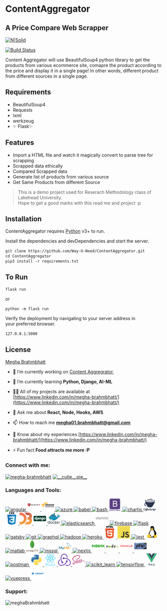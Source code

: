
<h1 class="code-line" data-line-start=0 data-line-end=1 ><a id="ContentAggregator_0"></a>ContentAggregator</h1>
<h2 class="code-line" data-line-start=1 data-line-end=2 ><a id="_A_Price_Compare_Web_Scrapper_1"></a>A Price Compare Web Scrapper</h2>
<p class="has-line-data" data-line-start="3" data-line-end="4"><a href="https://flask.palletsprojects.com/en/2.0.x/"><img src="https://www.fullstackpython.com/img/pages/flask-python-fsp.jpg" alt="N|Solid"></a></p>
<p class="has-line-data" data-line-start="5" data-line-end="6"><a href="https://github.com/Way-U-Need/ContentAggregator"><img src="https://travis-ci.org/joemccann/dillinger.svg?branch=master" alt="Build Status"></a></p>
<p class="has-line-data" data-line-start="7" data-line-end="8">Content Aggregator will use BeautifulSoup4 python library to get the products from various ecommerce site, comapre the product according to the price and display it in a single page! In other words, different product from different sources in a single page.</p>
<h2 class="code-line" data-line-start=8 data-line-end=9 ><a id="Requirements_8"></a>Requirements</h2>
<ul>
<li class="has-line-data" data-line-start="9" data-line-end="10">BeautifulSoup4</li>
<li class="has-line-data" data-line-start="10" data-line-end="11">Requests</li>
<li class="has-line-data" data-line-start="11" data-line-end="12">lxml</li>
<li class="has-line-data" data-line-start="12" data-line-end="13">werkzeug</li>
<li class="has-line-data" data-line-start="13" data-line-end="15">✨ Flask✨</li>
</ul>
<h2 class="code-line" data-line-start=15 data-line-end=16 ><a id="Features_15"></a>Features</h2>
<ul>
<li class="has-line-data" data-line-start="17" data-line-end="18">Import a HTML file and watch it magically convert to parse tree for scrapping</li>
<li class="has-line-data" data-line-start="18" data-line-end="19">Scrapped data ethically</li>
<li class="has-line-data" data-line-start="19" data-line-end="20">Compared Scrapped data</li>
<li class="has-line-data" data-line-start="20" data-line-end="21">Generate list of products from various source</li>
<li class="has-line-data" data-line-start="21" data-line-end="22">Get Same Products from different Source</li>
</ul>
<blockquote>
<p class="has-line-data" data-line-start="25" data-line-end="27">This is a demo project used for Reserach Methodology class of Lakehead University.<br>
Hope to get a good marks with this read me and project :p</p>
</blockquote>

<h2 class="code-line" data-line-start=32 data-line-end=33 ><a id="Installation_32"></a>Installation</h2>
<p class="has-line-data" data-line-start="34" data-line-end="35">ContentAggregator requires <a href="https://www.python.org/downloads/">Python</a> v3+ to run.</p>
<p class="has-line-data" data-line-start="36" data-line-end="37">Install the dependencies and devDependencies and start the server.</p>
<pre><code class="has-line-data" data-line-start="39" data-line-end="43" class="language-sh">git <span class="hljs-built_in">clone</span> https://github.com/Way-U-Need/ContentAggregator.git
<span class="hljs-built_in">cd</span> ContentAggregator
pip3 install -r requirements.txt
</code></pre>
<h2 class="code-line" data-line-start=44 data-line-end=45 ><a id="To_Run_44"></a>To Run</h2>
<pre><code class="has-line-data" data-line-start="46" data-line-end="48" class="language-sh">flask run 
</code></pre>
<p class="has-line-data" data-line-start="48" data-line-end="49">or</p>
<pre><code class="has-line-data" data-line-start="50" data-line-end="52" class="language-sh">python -m flask run
</code></pre>
<p class="has-line-data" data-line-start="53" data-line-end="55">Verify the deployment by navigating to your server address in<br>
your preferred browser.</p>
<pre><code class="has-line-data" data-line-start="57" data-line-end="59" class="language-sh"><span class="hljs-number">127.0</span>.<span class="hljs-number">0.1</span>:<span class="hljs-number">5000</span>
</code></pre>
<h2 class="code-line" data-line-start=60 data-line-end=61 ><a id="License_60"></a>License</h2>
<p class="has-line-data" data-line-start="62" data-line-end="63"><a href="https://www.linkedin.com/in/megha-brahmbhatt/">Megha Brahmbhatt</a></p>

- 🔭 I’m currently working on [Content Aggregrator,](https://github.com/Way-U-Need/ContentAggregator.git)

- 🌱 I’m currently learning **Python, Django, AI-ML**

- 👨‍💻 All of my projects are available at [https://www.linkedin.com/in/megha-brahmbhatt/](https://www.linkedin.com/in/megha-brahmbhatt/)

- 💬 Ask me about **React, Node, Hooks, AWS**

- 📫 How to reach me **megha01.brahmbhatt@gmail.com**

- 📄 Know about my experiences [https://www.linkedin.com/in/megha-brahmbhatt/](https://www.linkedin.com/in/megha-brahmbhatt/)

- ⚡ Fun fact **Food attracts me more :P**

<h3 align="left">Connect with me:</h3>
<p align="left">
<a href="https://linkedin.com/in/megha-brahmbhatt" target="blank"><img align="center" src="https://raw.githubusercontent.com/rahuldkjain/github-profile-readme-generator/master/src/images/icons/Social/linked-in-alt.svg" alt="megha-brahmbhatt" height="30" width="40" /></a>
<a href="https://instagram.com/__cutie._.pie__" target="blank"><img align="center" src="https://raw.githubusercontent.com/rahuldkjain/github-profile-readme-generator/master/src/images/icons/Social/instagram.svg" alt="__cutie._.pie__" height="30" width="40" /></a>
</p>

<h3 align="left">Languages and Tools:</h3>
<p align="left"> <a href="https://angular.io" target="_blank"> <img src="https://angular.io/assets/images/logos/angular/angular.svg" alt="angular" width="40" height="40"/> </a> <a href="https://angular.io" target="_blank"> <img src="https://raw.githubusercontent.com/devicons/devicon/master/icons/angularjs/angularjs-original-wordmark.svg" alt="angularjs" width="40" height="40"/> </a> <a href="https://aws.amazon.com" target="_blank"> <img src="https://raw.githubusercontent.com/devicons/devicon/master/icons/amazonwebservices/amazonwebservices-original-wordmark.svg" alt="aws" width="40" height="40"/> </a> <a href="https://azure.microsoft.com/en-in/" target="_blank"> <img src="https://www.vectorlogo.zone/logos/microsoft_azure/microsoft_azure-icon.svg" alt="azure" width="40" height="40"/> </a> <a href="https://babeljs.io/" target="_blank"> <img src="https://www.vectorlogo.zone/logos/babeljs/babeljs-icon.svg" alt="babel" width="40" height="40"/> </a> <a href="https://www.gnu.org/software/bash/" target="_blank"> <img src="https://www.vectorlogo.zone/logos/gnu_bash/gnu_bash-icon.svg" alt="bash" width="40" height="40"/> </a> <a href="https://getbootstrap.com" target="_blank"> <img src="https://raw.githubusercontent.com/devicons/devicon/master/icons/bootstrap/bootstrap-plain-wordmark.svg" alt="bootstrap" width="40" height="40"/> </a> <a href="https://www.chartjs.org" target="_blank"> <img src="https://www.chartjs.org/media/logo-title.svg" alt="chartjs" width="40" height="40"/> </a> <a href="https://offeescript.org" target="_blank"> <img src="https://raw.githubusercontent.com/devicons/devicon/master/icons/coffeescript/coffeescript-original-wordmark.svg" alt="coffeescript" width="40" height="40"/> </a> <a href="https://www.w3schools.com/css/" target="_blank"> <img src="https://raw.githubusercontent.com/devicons/devicon/master/icons/css3/css3-original-wordmark.svg" alt="css3" width="40" height="40"/> </a> <a href="https://d3js.org/" target="_blank"> <img src="https://raw.githubusercontent.com/devicons/devicon/master/icons/d3js/d3js-original.svg" alt="d3js" width="40" height="40"/> </a> <a href="https://www.djangoproject.com/" target="_blank"> <img src="https://raw.githubusercontent.com/devicons/devicon/master/icons/django/django-original.svg" alt="django" width="40" height="40"/> </a> <a href="https://www.docker.com/" target="_blank"> <img src="https://raw.githubusercontent.com/devicons/devicon/master/icons/docker/docker-original-wordmark.svg" alt="docker" width="40" height="40"/> </a> <a href="https://www.elastic.co" target="_blank"> <img src="https://www.vectorlogo.zone/logos/elastic/elastic-icon.svg" alt="elasticsearch" width="40" height="40"/> </a> <a href="https://expressjs.com" target="_blank"> <img src="https://raw.githubusercontent.com/devicons/devicon/master/icons/express/express-original-wordmark.svg" alt="express" width="40" height="40"/> </a> <a href="https://firebase.google.com/" target="_blank"> <img src="https://www.vectorlogo.zone/logos/firebase/firebase-icon.svg" alt="firebase" width="40" height="40"/> </a> <a href="https://flask.palletsprojects.com/" target="_blank"> <img src="https://www.vectorlogo.zone/logos/pocoo_flask/pocoo_flask-icon.svg" alt="flask" width="40" height="40"/> </a> <a href="https://www.gatsbyjs.com/" target="_blank"> <img src="https://www.vectorlogo.zone/logos/gatsbyjs/gatsbyjs-icon.svg" alt="gatsby" width="40" height="40"/> </a> <a href="https://git-scm.com/" target="_blank"> <img src="https://www.vectorlogo.zone/logos/git-scm/git-scm-icon.svg" alt="git" width="40" height="40"/> </a> <a href="https://graphql.org" target="_blank"> <img src="https://www.vectorlogo.zone/logos/graphql/graphql-icon.svg" alt="graphql" width="40" height="40"/> </a> <a href="https://hadoop.apache.org/" target="_blank"> <img src="https://www.vectorlogo.zone/logos/apache_hadoop/apache_hadoop-icon.svg" alt="hadoop" width="40" height="40"/> </a> <a href="https://heroku.com" target="_blank"> <img src="https://www.vectorlogo.zone/logos/heroku/heroku-icon.svg" alt="heroku" width="40" height="40"/> </a> <a href="https://www.w3.org/html/" target="_blank"> <img src="https://raw.githubusercontent.com/devicons/devicon/master/icons/html5/html5-original-wordmark.svg" alt="html5" width="40" height="40"/> </a> <a href="https://developer.mozilla.org/en-US/docs/Web/JavaScript" target="_blank"> <img src="https://raw.githubusercontent.com/devicons/devicon/master/icons/javascript/javascript-original.svg" alt="javascript" width="40" height="40"/> </a> <a href="https://jestjs.io" target="_blank"> <img src="https://www.vectorlogo.zone/logos/jestjsio/jestjsio-icon.svg" alt="jest" width="40" height="40"/> </a> <a href="https://www.linux.org/" target="_blank"> <img src="https://raw.githubusercontent.com/devicons/devicon/master/icons/linux/linux-original.svg" alt="linux" width="40" height="40"/> </a> <a href="https://www.mathworks.com/" target="_blank"> <img src="https://upload.wikimedia.org/wikipedia/commons/2/21/Matlab_Logo.png" alt="matlab" width="40" height="40"/> </a> <a href="https://www.mongodb.com/" target="_blank"> <img src="https://raw.githubusercontent.com/devicons/devicon/master/icons/mongodb/mongodb-original-wordmark.svg" alt="mongodb" width="40" height="40"/> </a> <a href="https://www.microsoft.com/en-us/sql-server" target="_blank"> <img src="https://www.svgrepo.com/show/303229/microsoft-sql-server-logo.svg" alt="mssql" width="40" height="40"/> </a> <a href="https://www.mysql.com/" target="_blank"> <img src="https://raw.githubusercontent.com/devicons/devicon/master/icons/mysql/mysql-original-wordmark.svg" alt="mysql" width="40" height="40"/> </a> <a href="https://nextjs.org/" target="_blank"> <img src="https://cdn.worldvectorlogo.com/logos/nextjs-3.svg" alt="nextjs" width="40" height="40"/> </a> <a href="https://www.nginx.com" target="_blank"> <img src="https://raw.githubusercontent.com/devicons/devicon/master/icons/nginx/nginx-original.svg" alt="nginx" width="40" height="40"/> </a> <a href="https://nodejs.org" target="_blank"> <img src="https://raw.githubusercontent.com/devicons/devicon/master/icons/nodejs/nodejs-original-wordmark.svg" alt="nodejs" width="40" height="40"/> </a> <a href="https://www.oracle.com/" target="_blank"> <img src="https://raw.githubusercontent.com/devicons/devicon/master/icons/oracle/oracle-original.svg" alt="oracle" width="40" height="40"/> </a> <a href="https://www.php.net" target="_blank"> <img src="https://raw.githubusercontent.com/devicons/devicon/master/icons/php/php-original.svg" alt="php" width="40" height="40"/> </a> <a href="https://postman.com" target="_blank"> <img src="https://www.vectorlogo.zone/logos/getpostman/getpostman-icon.svg" alt="postman" width="40" height="40"/> </a> <a href="https://www.python.org" target="_blank"> <img src="https://raw.githubusercontent.com/devicons/devicon/master/icons/python/python-original.svg" alt="python" width="40" height="40"/> </a> <a href="https://reactjs.org/" target="_blank"> <img src="https://raw.githubusercontent.com/devicons/devicon/master/icons/react/react-original-wordmark.svg" alt="react" width="40" height="40"/> </a> <a href="https://redux.js.org" target="_blank"> <img src="https://raw.githubusercontent.com/devicons/devicon/master/icons/redux/redux-original.svg" alt="redux" width="40" height="40"/> </a> <a href="https://sass-lang.com" target="_blank"> <img src="https://raw.githubusercontent.com/devicons/devicon/master/icons/sass/sass-original.svg" alt="sass" width="40" height="40"/> </a> <a href="https://scikit-learn.org/" target="_blank"> <img src="https://upload.wikimedia.org/wikipedia/commons/0/05/Scikit_learn_logo_small.svg" alt="scikit_learn" width="40" height="40"/> </a> <a href="https://www.tensorflow.org" target="_blank"> <img src="https://www.vectorlogo.zone/logos/tensorflow/tensorflow-icon.svg" alt="tensorflow" width="40" height="40"/> </a> <a href="https://vuejs.org/" target="_blank"> <img src="https://raw.githubusercontent.com/devicons/devicon/master/icons/vuejs/vuejs-original-wordmark.svg" alt="vuejs" width="40" height="40"/> </a> <a href="https://vuepress.vuejs.org/" target="_blank"> <img src="https://raw.githubusercontent.com/AliasIO/wappalyzer/master/src/drivers/webextension/images/icons/VuePress.svg" alt="vuepress" width="40" height="40"/> </a> <a href="https://webpack.js.org" target="_blank"> <img src="https://raw.githubusercontent.com/devicons/devicon/d00d0969292a6569d45b06d3f350f463a0107b0d/icons/webpack/webpack-original-wordmark.svg" alt="webpack" width="40" height="40"/> </a> </p>

<h3 align="left">Support:</h3>
<p><a href="https://www.buymeacoffee.com/meghaBrahmbhatt"> <img align="left" src="https://cdn.buymeacoffee.com/buttons/v2/default-yellow.png" height="50" width="210" alt="meghaBrahmbhatt" /></a></p><br><br>



